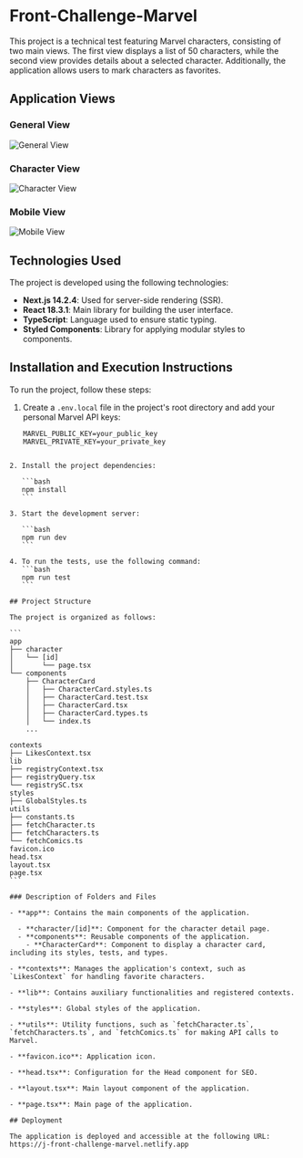 # Front-Challenge-Marvel

This project is a technical test featuring Marvel characters, consisting of two main views. The first view displays a list of 50 characters, while the second view provides details about a selected character. Additionally, the application allows users to mark characters as favorites.

## Application Views

### General View

![General View](image.png)

### Character View

![Character View](image-1.png)

### Mobile View

![Mobile View](image-2.png)

## Technologies Used

The project is developed using the following technologies:

- **Next.js 14.2.4**: Used for server-side rendering (SSR).
- **React 18.3.1**: Main library for building the user interface.
- **TypeScript**: Language used to ensure static typing.
- **Styled Components**: Library for applying modular styles to components.

## Installation and Execution Instructions

To run the project, follow these steps:

1. Create a `.env.local` file in the project's root directory and add your personal Marvel API keys:
   ```env
   MARVEL_PUBLIC_KEY=your_public_key
   MARVEL_PRIVATE_KEY=your_private_key
   ```
````

2. Install the project dependencies:

   ```bash
   npm install
   ```

3. Start the development server:

   ```bash
   npm run dev
   ```

4. To run the tests, use the following command:
   ```bash
   npm run test
   ```

## Project Structure

The project is organized as follows:

```
app
├── character
│   └── [id]
│       └── page.tsx
└── components
    ├── CharacterCard
    │   ├── CharacterCard.styles.ts
    │   ├── CharacterCard.test.tsx
    │   ├── CharacterCard.tsx
    │   ├── CharacterCard.types.ts
    │   └── index.ts
    ...

contexts
├── LikesContext.tsx
lib
├── registryContext.tsx
├── registryQuery.tsx
└── registrySC.tsx
styles
├── GlobalStyles.ts
utils
├── constants.ts
├── fetchCharacter.ts
├── fetchCharacters.ts
└── fetchComics.ts
favicon.ico
head.tsx
layout.tsx
page.tsx
```

### Description of Folders and Files

- **app**: Contains the main components of the application.

  - **character/[id]**: Component for the character detail page.
  - **components**: Reusable components of the application.
    - **CharacterCard**: Component to display a character card, including its styles, tests, and types.

- **contexts**: Manages the application's context, such as `LikesContext` for handling favorite characters.

- **lib**: Contains auxiliary functionalities and registered contexts.

- **styles**: Global styles of the application.

- **utils**: Utility functions, such as `fetchCharacter.ts`, `fetchCharacters.ts`, and `fetchComics.ts` for making API calls to Marvel.

- **favicon.ico**: Application icon.

- **head.tsx**: Configuration for the Head component for SEO.

- **layout.tsx**: Main layout component of the application.

- **page.tsx**: Main page of the application.

## Deployment

The application is deployed and accessible at the following URL:
https://j-front-challenge-marvel.netlify.app
